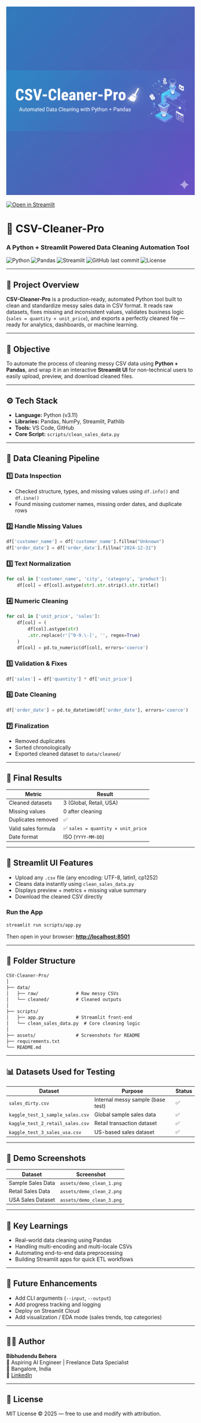 ![CSV Cleaner Pro Banner](banner.png)

[![Open in Streamlit](https://static.streamlit.io/badges/streamlit_badge_black_white.svg)](https://share.streamlit.io)

# 🧹 CSV-Cleaner-Pro

### A Python + Streamlit Powered Data Cleaning Automation Tool

![Python](https://img.shields.io/badge/Python-3.11-blue?logo=python\&logoColor=white)
![Pandas](https://img.shields.io/badge/Pandas-Data%20Cleaning-green?logo=pandas\&logoColor=white)
![Streamlit](https://img.shields.io/badge/Streamlit-App-red?logo=streamlit)
![GitHub last commit](https://img.shields.io/github/last-commit/bibhu342/CSV-Cleaner-Pro)
![License](https://img.shields.io/badge/License-MIT-lightgrey)

---

## 📘 Project Overview

**CSV-Cleaner-Pro** is a production-ready, automated Python tool built to clean and standardize messy sales data in CSV format.
It reads raw datasets, fixes missing and inconsistent values, validates business logic (`sales = quantity × unit_price`), and exports a perfectly cleaned file — ready for analytics, dashboards, or machine learning.

---

## 🎯 Objective

To automate the process of cleaning messy CSV data using **Python + Pandas**,
and wrap it in an interactive **Streamlit UI** for non-technical users to easily upload, preview, and download cleaned files.

---

## ⚙️ Tech Stack

* **Language:** Python (v3.11)
* **Libraries:** Pandas, NumPy, Streamlit, Pathlib
* **Tools:** VS Code, GitHub
* **Core Script:** `scripts/clean_sales_data.py`

---

## 🧩 Data Cleaning Pipeline

### 1️⃣ Data Inspection

* Checked structure, types, and missing values using `df.info()` and `df.isna()`
* Found missing customer names, missing order dates, and duplicate rows

### 2️⃣ Handle Missing Values

```python
df['customer_name'] = df['customer_name'].fillna("Unknown")
df['order_date'] = df['order_date'].fillna("2024-12-31")
```

### 3️⃣ Text Normalization

```python
for col in ['customer_name', 'city', 'category', 'product']:
    df[col] = df[col].astype(str).str.strip().str.title()
```

### 4️⃣ Numeric Cleaning

```python
for col in ['unit_price', 'sales']:
    df[col] = (
        df[col].astype(str)
        .str.replace(r'[^0-9.\-]', '', regex=True)
    )
    df[col] = pd.to_numeric(df[col], errors='coerce')
```

### 5️⃣ Validation & Fixes

```python
df['sales'] = df['quantity'] * df['unit_price']
```

### 6️⃣ Date Cleaning

```python
df['order_date'] = pd.to_datetime(df['order_date'], errors='coerce')
```

### 7️⃣ Finalization

* Removed duplicates
* Sorted chronologically
* Exported cleaned dataset to `data/cleaned/`

---

## 🧾 Final Results

| Metric              | Result                            |
| ------------------- | --------------------------------- |
| Cleaned datasets    | 3 (Global, Retail, USA)           |
| Missing values      | 0 after cleaning                  |
| Duplicates removed  | ✅                                 |
| Valid sales formula | ✅ `sales = quantity × unit_price` |
| Date format         | ISO (`YYYY-MM-DD`)                |

---

## 🧠 Streamlit UI Features

* Upload any `.csv` file (any encoding: UTF-8, latin1, cp1252)
* Cleans data instantly using `clean_sales_data.py`
* Displays preview + metrics + missing value summary
* Download the cleaned CSV directly

### Run the App

```bash
streamlit run scripts/app.py
```

Then open in your browser:
**[http://localhost:8501](http://localhost:8501)**

---

## 📂 Folder Structure

```
CSV-Cleaner-Pro/
│
├── data/
│   ├── raw/              # Raw messy CSVs
│   └── cleaned/          # Cleaned outputs
│
├── scripts/
│   ├── app.py            # Streamlit front-end
│   └── clean_sales_data.py  # Core cleaning logic
│
├── assets/               # Screenshots for README
├── requirements.txt
└── README.md
```

---

## 📊 Datasets Used for Testing

| Dataset                          | Purpose                           | Status |
| -------------------------------- | --------------------------------- | ------ |
| `sales_dirty.csv`                | Internal messy sample (base test) | ✅      |
| `kaggle_test_1_sample_sales.csv` | Global sample sales data          | ✅      |
| `kaggle_test_2_retail_sales.csv` | Retail transaction dataset        | ✅      |
| `kaggle_test_3_sales_usa.csv`    | US-based sales dataset            | ✅      |

---

## 🧮 Demo Screenshots

| Dataset           | Screenshot                |
| ----------------- | ------------------------- |
| Sample Sales Data | `assets/demo_clean_1.png` |
| Retail Sales Data | `assets/demo_clean_2.png` |
| USA Sales Dataset | `assets/demo_clean_3.png` |

---

## 🧠 Key Learnings

* Real-world data cleaning using Pandas
* Handling multi-encoding and multi-locale CSVs
* Automating end-to-end data preprocessing
* Building Streamlit apps for quick ETL workflows

---

## 🚀 Future Enhancements

* Add CLI arguments (`--input`, `--output`)
* Add progress tracking and logging
* Deploy on Streamlit Cloud
* Add visualization / EDA mode (sales trends, top categories)

---

## 👨‍💻 Author

**Bibhudendu Behera**  
🚀 Aspiring AI Engineer | Freelance Data Specialist  
📍 Bangalore, India  
🔗 [LinkedIn](https://www.linkedin.com/in/bibhudendu-behera-b5375b5b)

---

## 📜 License

MIT License © 2025 — free to use and modify with attribution.

